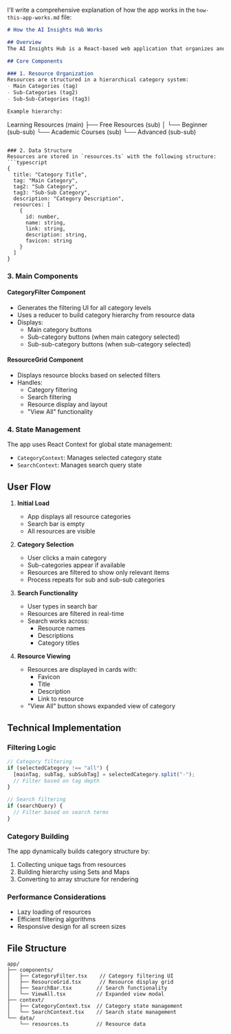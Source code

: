 I'll write a comprehensive explanation of how the app works in the `how-this-app-works.md` file:

```markdown:how-this-app-works.md
# How the AI Insights Hub Works

## Overview
The AI Insights Hub is a React-based web application that organizes and displays AI/LLM resources in a searchable, filterable interface. Here's a detailed breakdown of how it works:

## Core Components

### 1. Resource Organization
Resources are structured in a hierarchical category system:
- Main Categories (tag)
- Sub-Categories (tag2)
- Sub-Sub-Categories (tag3)

Example hierarchy:
```

Learning Resources (main)
├── Free Resources (sub)
│ └── Beginner (sub-sub)
└── Academic Courses (sub)
└── Advanced (sub-sub)

````

### 2. Data Structure
Resources are stored in `resources.ts` with the following structure:
```typescript
{
  title: "Category Title",
  tag: "Main Category",
  tag2: "Sub Category",
  tag3: "Sub-Sub Category",
  description: "Category Description",
  resources: [
    {
      id: number,
      name: string,
      link: string,
      description: string,
      favicon: string
    }
  ]
}
````

### 3. Main Components

#### CategoryFilter Component

- Generates the filtering UI for all category levels
- Uses a reducer to build category hierarchy from resource data
- Displays:
  - Main category buttons
  - Sub-category buttons (when main category selected)
  - Sub-sub-category buttons (when sub-category selected)

#### ResourceGrid Component

- Displays resource blocks based on selected filters
- Handles:
  - Category filtering
  - Search filtering
  - Resource display and layout
  - "View All" functionality

### 4. State Management

The app uses React Context for global state management:

- `CategoryContext`: Manages selected category state
- `SearchContext`: Manages search query state

## User Flow

1. **Initial Load**

   - App displays all resource categories
   - Search bar is empty
   - All resources are visible

2. **Category Selection**

   - User clicks a main category
   - Sub-categories appear if available
   - Resources are filtered to show only relevant items
   - Process repeats for sub and sub-sub categories

3. **Search Functionality**

   - User types in search bar
   - Resources are filtered in real-time
   - Search works across:
     - Resource names
     - Descriptions
     - Category titles

4. **Resource Viewing**
   - Resources are displayed in cards with:
     - Favicon
     - Title
     - Description
     - Link to resource
   - "View All" button shows expanded view of category

## Technical Implementation

### Filtering Logic

```typescript
// Category filtering
if (selectedCategory !== "all") {
  [mainTag, subTag, subSubTag] = selectedCategory.split("-");
  // Filter based on tag depth
}

// Search filtering
if (searchQuery) {
  // Filter based on search terms
}
```

### Category Building

The app dynamically builds category structure by:

1. Collecting unique tags from resources
2. Building hierarchy using Sets and Maps
3. Converting to array structure for rendering

### Performance Considerations

- Lazy loading of resources
- Efficient filtering algorithms
- Responsive design for all screen sizes

## File Structure

```
app/
├── components/
│   ├── CategoryFilter.tsx    // Category filtering UI
│   ├── ResourceGrid.tsx      // Resource display grid
│   ├── SearchBar.tsx        // Search functionality
│   └── ViewAll.tsx          // Expanded view modal
├── context/
│   ├── CategoryContext.tsx  // Category state management
│   └── SearchContext.tsx    // Search state management
└── data/
    └── resources.ts         // Resource data
```

```

```
